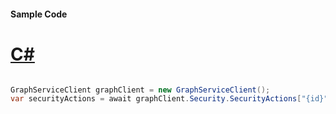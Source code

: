 #### Sample Code
# [C#](#tab/Csharp)

```C#

GraphServiceClient graphClient = new GraphServiceClient();
var securityActions = await graphClient.Security.SecurityActions["{id}"].Request().GetAsync();

```